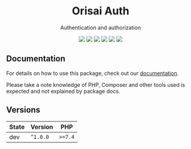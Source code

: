 <h1 align="center">Orisai Auth</h1>

<p align="center">
    Authentication and authorization
</p>

<p align=center>
  <a href="https://github.com/orisai/auth/actions?query=workflow%3Aci"><img src="https://github.com/orisai/auth/workflows/ci/badge.svg"></a>
  <a href="https://coveralls.io/r/orisai/auth"><img src="https://badgen.net/coveralls/c/github/orisai/auth/v1.x?cache=300"></a>
  <a href="https://dashboard.stryker-mutator.io/reports/github.com/orisai/auth/v1.x"><img src="https://badge.stryker-mutator.io/github.com/orisai/auth/v1.x"></a>
  <a href="https://packagist.org/packages/orisai/auth"><img src="https://badgen.net/packagist/dt/orisai/auth?cache=3600"></a>
  <a href="https://packagist.org/packages/orisai/auth"><img src="https://badgen.net/packagist/v/orisai/auth?cache=3600"></a>
  <a href="https://choosealicense.com/licenses/mpl-2.0/"><img src="https://badgen.net/badge/license/MPL-2.0/blue?cache=3600"></a>
<p>

## Documentation

For details on how to use this package, check out our [documentation](docs/README.md).

Please take a note knowledge of PHP, Composer and other tools used is expected and not explained by package docs.

## Versions

| State  | Version      | PHP     |
|--------|--------------|---------|
| dev    | `^1.0.0`     | `>=7.4` |
